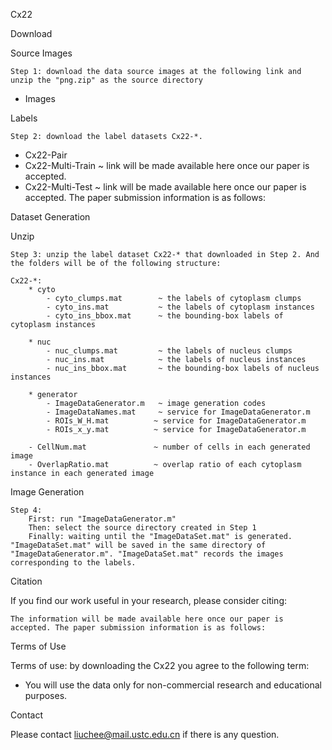 Cx22



Download

Source Images

    Step 1: download the data source images at the following link and unzip the "png.zip" as the source directory

- Images

Labels

    Step 2: download the label datasets Cx22-*.

- Cx22-Pair
- Cx22-Multi-Train                                ~ link will be made available here once our paper is accepted. 
- Cx22-Multi-Test                                 ~ link will be made available here once our paper is accepted. 
      The paper submission information is as follows:
      

Dataset Generation

Unzip

    Step 3: unzip the label dataset Cx22-* that downloaded in Step 2. And the folders will be of the following structure:
    
    Cx22-*:    
        * cyto
        	- cyto_clumps.mat		 ~ the labels of cytoplasm clumps
        	- cyto_ins.mat			 ~ the labels of cytoplasm instances
        	- cyto_ins_bbox.mat		 ~ the bounding-box labels of cytoplasm instances
        	
        * nuc
        	- nuc_clumps.mat		 ~ the labels of nucleus clumps
        	- nuc_ins.mat			 ~ the labels of nucleus instances
        	- nuc_ins_bbox.mat 		 ~ the bounding-box labels of nucleus instances
        	
        * generator
        	- ImageDataGenerator.m	 ~ image generation codes
        	- ImageDataNames.mat	 ~ service for ImageDataGenerator.m
        	- ROIs_W_H.mat			~ service for ImageDataGenerator.m
        	- ROIs_x_y.mat			~ service for ImageDataGenerator.m
        	
        - CellNum.mat			    ~ number of cells in each generated image
        - OverlapRatio.mat			~ overlap ratio of each cytoplasm instance in each generated image

Image Generation

    Step 4: 
    	First: run "ImageDataGenerator.m"
    	Then: select the source directory created in Step 1
    	Finally: waiting until the "ImageDataSet.mat" is generated. "ImageDataSet.mat" will be saved in the same directory of "ImageDataGenerator.m". "ImageDataSet.mat" records the images corresponding to the labels.

Citation

If you find our work useful in your research, please consider citing:

    The information will be made available here once our paper is accepted. The paper submission information is as follows:

Terms of Use

Terms of use: by downloading the Cx22 you agree to the following term:

- You will use the data only for non-commercial research and educational purposes.

Contact

Please contact liuchee@mail.ustc.edu.cn if there is any question.
